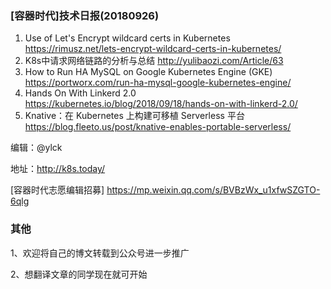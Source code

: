 ### [容器时代]技术日报(20180926)

1. Use of Let's Encrypt wildcard certs in Kubernetes
<https://rimusz.net/lets-encrypt-wildcard-certs-in-kubernetes/>
2. K8s中请求网络链路的分析与总结
<http://yulibaozi.com/Article/63>
3. How to Run HA MySQL on Google Kubernetes Engine (GKE)
<https://portworx.com/run-ha-mysql-google-kubernetes-engine/>
4. Hands On With Linkerd 2.0 <https://kubernetes.io/blog/2018/09/18/hands-on-with-linkerd-2.0/>
5. Knative：在 Kubernetes 上构建可移植 Serverless 平台
<https://blog.fleeto.us/post/knative-enables-portable-serverless/>

编辑：@ylck

地址：<http://k8s.today/>

[容器时代志愿编辑招募] <https://mp.weixin.qq.com/s/BVBzWx_u1xfwSZGTO-6qlg>

### 其他

1、欢迎将自己的博文转载到公众号进一步推广

2、想翻译文章的同学现在就可开始
